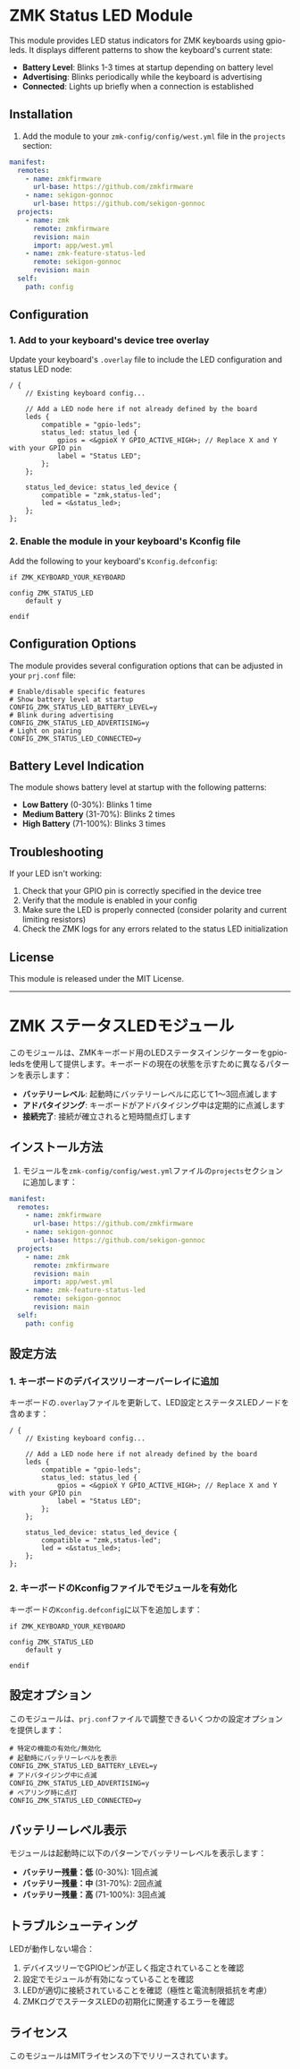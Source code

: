 # ZMK Status LED Module

This module provides LED status indicators for ZMK keyboards using gpio-leds. It displays different patterns to show the keyboard's current state:

- **Battery Level**: Blinks 1-3 times at startup depending on battery level
- **Advertising**: Blinks periodically while the keyboard is advertising
- **Connected**: Lights up briefly when a connection is established

## Installation

1. Add the module to your `zmk-config/config/west.yml` file in the `projects` section:

```yaml
manifest:
  remotes:
    - name: zmkfirmware
      url-base: https://github.com/zmkfirmware
    - name: sekigon-gonnoc
      url-base: https://github.com/sekigon-gonnoc
  projects:
    - name: zmk
      remote: zmkfirmware
      revision: main
      import: app/west.yml
    - name: zmk-feature-status-led
      remote: sekigon-gonnoc
      revision: main
  self:
    path: config
```

## Configuration

### 1. Add to your keyboard's device tree overlay

Update your keyboard's `.overlay` file to include the LED configuration and status LED node:

```dts
/ {
    // Existing keyboard config...

    // Add a LED node here if not already defined by the board
    leds {
        compatible = "gpio-leds";
        status_led: status_led {
            gpios = <&gpioX Y GPIO_ACTIVE_HIGH>; // Replace X and Y with your GPIO pin
            label = "Status LED";
        };
    };
    
    status_led_device: status_led_device {
        compatible = "zmk,status-led";
        led = <&status_led>;
    };
};
```

### 2. Enable the module in your keyboard's Kconfig file

Add the following to your keyboard's `Kconfig.defconfig`:

```kconfig
if ZMK_KEYBOARD_YOUR_KEYBOARD

config ZMK_STATUS_LED
    default y

endif
```

## Configuration Options

The module provides several configuration options that can be adjusted in your `prj.conf` file:

```
# Enable/disable specific features
# Show battery level at startup
CONFIG_ZMK_STATUS_LED_BATTERY_LEVEL=y
# Blink during advertising
CONFIG_ZMK_STATUS_LED_ADVERTISING=y
# Light on pairing
CONFIG_ZMK_STATUS_LED_CONNECTED=y
```

## Battery Level Indication

The module shows battery level at startup with the following patterns:

- **Low Battery** (0-30%): Blinks 1 time
- **Medium Battery** (31-70%): Blinks 2 times
- **High Battery** (71-100%): Blinks 3 times

## Troubleshooting

If your LED isn't working:

1. Check that your GPIO pin is correctly specified in the device tree
2. Verify that the module is enabled in your config
3. Make sure the LED is properly connected (consider polarity and current limiting resistors)
4. Check the ZMK logs for any errors related to the status LED initialization

## License

This module is released under the MIT License.

---

# ZMK ステータスLEDモジュール

このモジュールは、ZMKキーボード用のLEDステータスインジケーターをgpio-ledsを使用して提供します。キーボードの現在の状態を示すために異なるパターンを表示します：

- **バッテリーレベル**: 起動時にバッテリーレベルに応じて1〜3回点滅します
- **アドバタイジング**: キーボードがアドバタイジング中は定期的に点滅します
- **接続完了**: 接続が確立されると短時間点灯します

## インストール方法

1. モジュールを`zmk-config/config/west.yml`ファイルの`projects`セクションに追加します：

```yaml
manifest:
  remotes:
    - name: zmkfirmware
      url-base: https://github.com/zmkfirmware
    - name: sekigon-gonnoc
      url-base: https://github.com/sekigon-gonnoc
  projects:
    - name: zmk
      remote: zmkfirmware
      revision: main
      import: app/west.yml
    - name: zmk-feature-status-led
      remote: sekigon-gonnoc
      revision: main
  self:
    path: config
```

## 設定方法

### 1. キーボードのデバイスツリーオーバーレイに追加

キーボードの`.overlay`ファイルを更新して、LED設定とステータスLEDノードを含めます：

```dts
/ {
    // Existing keyboard config...

    // Add a LED node here if not already defined by the board
    leds {
        compatible = "gpio-leds";
        status_led: status_led {
            gpios = <&gpioX Y GPIO_ACTIVE_HIGH>; // Replace X and Y with your GPIO pin
            label = "Status LED";
        };
    };
    
    status_led_device: status_led_device {
        compatible = "zmk,status-led";
        led = <&status_led>;
    };
};
```

### 2. キーボードのKconfigファイルでモジュールを有効化

キーボードの`Kconfig.defconfig`に以下を追加します：

```kconfig
if ZMK_KEYBOARD_YOUR_KEYBOARD

config ZMK_STATUS_LED
    default y

endif
```

## 設定オプション

このモジュールは、`prj.conf`ファイルで調整できるいくつかの設定オプションを提供します：

```
# 特定の機能の有効化/無効化
# 起動時にバッテリーレベルを表示
CONFIG_ZMK_STATUS_LED_BATTERY_LEVEL=y
# アドバタイジング中に点滅
CONFIG_ZMK_STATUS_LED_ADVERTISING=y
# ペアリング時に点灯
CONFIG_ZMK_STATUS_LED_CONNECTED=y
```

## バッテリーレベル表示

モジュールは起動時に以下のパターンでバッテリーレベルを表示します：

- **バッテリー残量：低** (0-30%): 1回点滅
- **バッテリー残量：中** (31-70%): 2回点滅
- **バッテリー残量：高** (71-100%): 3回点滅

## トラブルシューティング

LEDが動作しない場合：

1. デバイスツリーでGPIOピンが正しく指定されていることを確認
2. 設定でモジュールが有効になっていることを確認
3. LEDが適切に接続されていることを確認（極性と電流制限抵抗を考慮）
4. ZMKログでステータスLEDの初期化に関連するエラーを確認

## ライセンス

このモジュールはMITライセンスの下でリリースされています。
